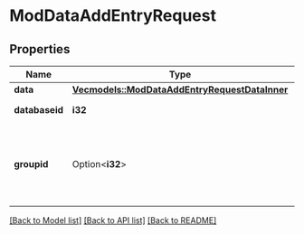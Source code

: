 # ModDataAddEntryRequest

## Properties

Name | Type | Description | Notes
------------ | ------------- | ------------- | -------------
**data** | [**Vec<models::ModDataAddEntryRequestDataInner>**](mod_data_add_entry_request_data_inner.md) |  | 
**databaseid** | **i32** | data instance id | [default to null]
**groupid** | Option<**i32**> | Group id, 0 means that the function will determine the user group | [optional][default to 0]

[[Back to Model list]](../README.md#documentation-for-models) [[Back to API list]](../README.md#documentation-for-api-endpoints) [[Back to README]](../README.md)


